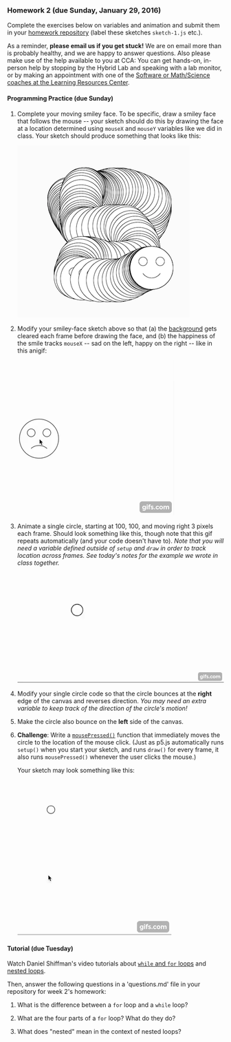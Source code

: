 ### Homework 2 (due Sunday, January 29, 2016)

Complete the exercises below on variables and animation and submit them in your [homework repository](../github-guide.md) (label these sketches `sketch-1.js` etc.).

As a reminder, **please email us if you get stuck!** We are on email more than is probably healthy, and we are happy to answer questions. Also please make use of the help available to you at CCA: You can get hands-on, in-person help by stopping by the Hybrid Lab and speaking with a lab monitor, or by making an appointment with one of the [Software or Math/Science coaches at the Learning Resources Center](https://www.cca.edu/students/resources/appointments).


#### Programming Practice (due Sunday)

1. Complete your moving smiley face. To be specific, draw a smiley face that follows the mouse -- your sketch should do this by drawing the face at a location determined using `mouseX` and `mouseY` variables like we did in class. Your sketch should produce something that looks like this:

   ![smiley](img/hw2/smiley.png)

2. Modify your smiley-face sketch above so that (a) the [background](http://p5js.org/reference/#/p5/background) gets cleared each frame before drawing the face, and (b) the happiness of the smile tracks `mouseX` -- sad on the left, happy on the right -- like in this anigif:
   
   ![smiley-video](img/hw2/smiley-anigif.gif)

3. Animate a single circle, starting at 100, 100, and moving right 3 pixels each frame. Should look something like this, though note that this gif repeats automatically (and your code doesn't have to). *Note that you will need a variable defined outside of `setup` and `draw` in order to track location across frames. See today's notes for the example we wrote in class together.*
  
   ![single-circle](img/hw2/single-circle.gif)

4. Modify your single circle code so that the circle bounces at the **right** edge of the canvas and reverses direction. *You may need an extra variable to keep track of the direction of the circle's motion!*
  
5. Make the circle also bounce on the **left** side of the canvas.

6. **Challenge**: Write a [`mousePressed()`](http://p5js.org/reference/#/p5/mousePressed) function that immediately moves the circle to the location of the mouse click. (Just as p5.js automatically runs `setup()` when you start your sketch, and runs `draw()` for every frame, it also runs `mousePressed()` whenever the user clicks the mouse.)

   Your sketch may look something like this:
   
   ![bouncing-circle](img/hw2/bouncing-circle.gif)


#### Tutorial (due Tuesday)

Watch Daniel Shiffman's video tutorials about [`while` and `for` loops](https://www.youtube.com/watch?v=cnRD9o6odjk) and [nested loops](https://www.youtube.com/watch?v=1c1_TMdf8b8).

Then, answer the following questions in a 'questions.md' file in your repository for week 2's homework:

1. What is the difference between a `for` loop and a `while` loop?

1. What are the four parts of a `for` loop? What do they do?

2. What does "nested" mean in the context of nested loops?

